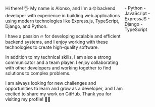 <div style="display: flex; width: 100%;">
  <div style="flex: 3;">
    Hi there! 🖐 My name is Alonso, and I'm a 🤓 backend developer with experience in building web applications using modern technologies like Express.js, TypeScript, Django, and Python.
    
I have a passion 🔥 for developing scalable and efficient backend systems, and I enjoy working with these technologies to create high-quality software.
    
In addition to my technical skills, I am also a strong communicator and a team player. I enjoy collaborating with other developers and working together to find solutions to complex problems.
    
I am always looking for new challenges and opportunities to learn and grow as a developer, and I am excited to share my work on GitHub. Thank you for visiting my profile! 🙌🎉
  </div>
  <div style="flex: 1;">
    - Python
    - JavaScript
    - ExpressJS
    - Django
    - TypeScript
  </div>
</div>
